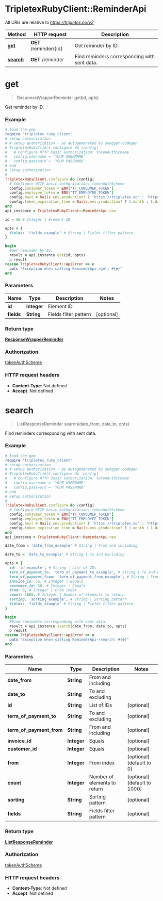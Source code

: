 # TripletexRubyClient::ReminderApi

All URIs are relative to *https://tripletex.no/v2*

Method | HTTP request | Description
------------- | ------------- | -------------
[**get**](ReminderApi.md#get) | **GET** /reminder/{id} | Get reminder by ID.
[**search**](ReminderApi.md#search) | **GET** /reminder | Find reminders corresponding with sent data.


# **get**
> ResponseWrapperReminder get(id, opts)

Get reminder by ID.



### Example
```ruby
# load the gem
require 'tripletex_ruby_client'
# setup authorization
# # Setup authorization - as autogenerated by swagger-codegen
# TripletexRubyClient.configure do |config|
#   # Configure HTTP basic authorization: tokenAuthScheme
#   config.username = 'YOUR USERNAME'
#   config.password = 'YOUR PASSWORD'
# end
# Setup authorization
# 
TripletexRubyClient.configure do |config|
  # Configure HTTP basic authorization: tokenAuthScheme
  config.consumer_token = ENV["TT_CONSUMER_TOKEN"]
  config.employee_token = ENV["TT_EMPLOYEE_TOKEN"]
  config.host = Rails.env.production? ? 'https://tripletex.no' : 'https://api.tripletex.io'
  config.token_expiration_time = Rails.env.production? ? 1.month : 1.day
end
api_instance = TripletexRubyClient::ReminderApi.new

id = 56 # Integer | Element ID

opts = { 
  fields: 'fields_example' # String | Fields filter pattern
}

begin
  #Get reminder by ID.
  result = api_instance.get(id, opts)
  p result
rescue TripletexRubyClient::ApiError => e
  puts "Exception when calling ReminderApi->get: #{e}"
end
```

### Parameters

Name | Type | Description  | Notes
------------- | ------------- | ------------- | -------------
 **id** | **Integer**| Element ID | 
 **fields** | **String**| Fields filter pattern | [optional] 

### Return type

[**ResponseWrapperReminder**](ResponseWrapperReminder.md)

### Authorization

[tokenAuthScheme](../README.md#tokenAuthScheme)

### HTTP request headers

 - **Content-Type**: Not defined
 - **Accept**: Not defined



# **search**
> ListResponseReminder search(date_from, date_to, opts)

Find reminders corresponding with sent data.



### Example
```ruby
# load the gem
require 'tripletex_ruby_client'
# setup authorization
# # Setup authorization - as autogenerated by swagger-codegen
# TripletexRubyClient.configure do |config|
#   # Configure HTTP basic authorization: tokenAuthScheme
#   config.username = 'YOUR USERNAME'
#   config.password = 'YOUR PASSWORD'
# end
# Setup authorization
# 
TripletexRubyClient.configure do |config|
  # Configure HTTP basic authorization: tokenAuthScheme
  config.consumer_token = ENV["TT_CONSUMER_TOKEN"]
  config.employee_token = ENV["TT_EMPLOYEE_TOKEN"]
  config.host = Rails.env.production? ? 'https://tripletex.no' : 'https://api.tripletex.io'
  config.token_expiration_time = Rails.env.production? ? 1.month : 1.day
end
api_instance = TripletexRubyClient::ReminderApi.new

date_from = 'date_from_example' # String | From and including

date_to = 'date_to_example' # String | To and excluding

opts = { 
  id: 'id_example', # String | List of IDs
  term_of_payment_to: 'term_of_payment_to_example', # String | To and excluding
  term_of_payment_from: 'term_of_payment_from_example', # String | From and including
  invoice_id: 56, # Integer | Equals
  customer_id: 56, # Integer | Equals
  from: 0, # Integer | From index
  count: 1000, # Integer | Number of elements to return
  sorting: 'sorting_example', # String | Sorting pattern
  fields: 'fields_example' # String | Fields filter pattern
}

begin
  #Find reminders corresponding with sent data.
  result = api_instance.search(date_from, date_to, opts)
  p result
rescue TripletexRubyClient::ApiError => e
  puts "Exception when calling ReminderApi->search: #{e}"
end
```

### Parameters

Name | Type | Description  | Notes
------------- | ------------- | ------------- | -------------
 **date_from** | **String**| From and including | 
 **date_to** | **String**| To and excluding | 
 **id** | **String**| List of IDs | [optional] 
 **term_of_payment_to** | **String**| To and excluding | [optional] 
 **term_of_payment_from** | **String**| From and including | [optional] 
 **invoice_id** | **Integer**| Equals | [optional] 
 **customer_id** | **Integer**| Equals | [optional] 
 **from** | **Integer**| From index | [optional] [default to 0]
 **count** | **Integer**| Number of elements to return | [optional] [default to 1000]
 **sorting** | **String**| Sorting pattern | [optional] 
 **fields** | **String**| Fields filter pattern | [optional] 

### Return type

[**ListResponseReminder**](ListResponseReminder.md)

### Authorization

[tokenAuthScheme](../README.md#tokenAuthScheme)

### HTTP request headers

 - **Content-Type**: Not defined
 - **Accept**: Not defined



